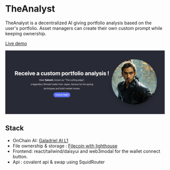 # TheAnalyst

TheAnalyst is a decentralized AI giving portfolio analysis based on the user's portfolio.
Asset managers can create their own custom prompt while keeping ownership.

[Live demo](https://tradingbro.vercel.app/)

![img](./docs/img.png)

## Stack

- OnChain AI: [Galadriel AI L1](galadriel.com)
- File ownership & storage : [Filecoin with lighthouse](lighthouse.storage)
- Frontend: react/tailwind/daisyui and web3modal for the wallet connect button.
- Api : covalent api & swap using SquidRouter
